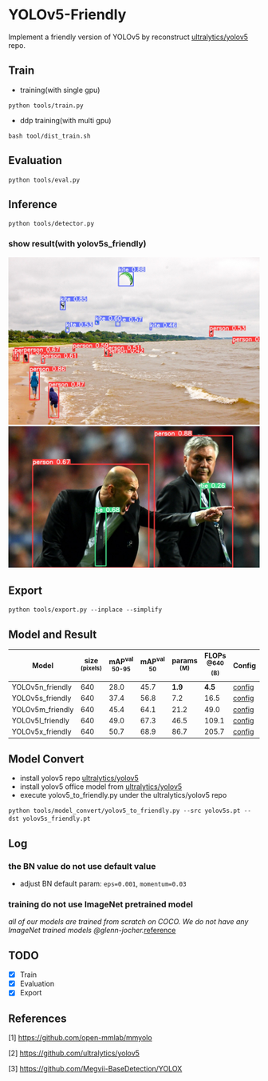 # YOLOv5-Friendly

Implement a friendly version of YOLOv5 by reconstruct [ultralytics/yolov5](https://github.com/ultralytics/yolov5) repo.

## Train
* training(with single gpu)
```commandline
python tools/train.py
```
* ddp training(with multi gpu)
```commandline
bash tool/dist_train.sh
```

## Evaluation
```commandline
python tools/eval.py
```

## Inference
```commandline
python tools/detector.py
```
### show result(with yolov5s_friendly)

<div align="center">
    <img src=runs/detect/exp/sand.jpg alt="sand" width="800"/>
    <img src=runs/detect/exp/zidane.jpg alt="zidane" width="800"/>
</div>

## Export
```commandline
python tools/export.py --inplace --simplify
```

## Model and Result

| Model            | size<br><sup>(pixels) | mAP<sup>val<br>50-95 | mAP<sup>val<br>50 | params<br><sup>(M) | FLOPs<br><sup>@640 (B) | Config                                 | Checkpoint                                                                                                   |
|------------------|-----------------------|----------------------|-------------------|--------------------|------------------------|----------------------------------------|--------------------------------------------------------------------------------------------------------------|
| YOLOv5n_friendly | 640                   | 28.0                 | 45.7              | **1.9**            | **4.5**                | [config](config/model/yolov5n_p5.yaml) | [download](https://github.com/alexchungio/YOLOv5-Friendly/releases/download/v1.0.0/yolov5n_friendly.pt) |
| YOLOv5s_friendly | 640                   | 37.4                 | 56.8              | 7.2                | 16.5                   | [config](config/model/yolov5s_p5.yaml) | [download](https://github.com/alexchungio/YOLOv5-Friendly/releases/download/v1.0.0/yolov5s_friendly.pt) |
| YOLOv5m_friendly | 640                   | 45.4                 | 64.1              | 21.2               | 49.0                   | [config](config/model/yolov5m_p5.yaml) | [download](https://github.com/alexchungio/YOLOv5-Friendly/releases/download/v1.0.0/yolov5m_friendly.pt) |
| YOLOv5l_friendly | 640                   | 49.0                 | 67.3              | 46.5               | 109.1                  | [config](config/model/yolov5l_p5.yaml) | [download](https://github.com/alexchungio/YOLOv5-Friendly/releases/download/v1.0.0/yolov5l_friendly.pt) |
| YOLOv5x_friendly | 640                   | 50.7                 | 68.9              | 86.7               | 205.7                  | [config](config/model/yolov5x_p5.yaml) | [download](https://github.com/alexchungio/YOLOv5-Friendly/releases/download/v1.0.0/yolov5x_friendly.pt) |


## Model Convert
* install yolov5 repo [ultralytics/yolov5](https://github.com/ultralytics/yolov5)
* install yolov5 office model from [ultralytics/yolov5](https://github.com/ultralytics/yolov5)
* execute yolov5_to_friendly.py under the ultralytics/yolov5 repo
```commandline
python tools/model_convert/yolov5_to_friendly.py --src yolov5s.pt --dst yolov5s_friendly.pt
```

## Log
### the BN value do not use default value
* adjust BN default param: `eps=0.001`, `momentum=0.03`
### training do not use ImageNet pretrained model
*all of our models are trained from scratch on COCO. We do not have any ImageNet trained models @glenn-jocher.*[reference](https://github.com/ultralytics/yolov5/issues/5422)

## TODO
- [x] Train
- [x] Evaluation
- [x] Export

## References
[1] https://github.com/open-mmlab/mmyolo

[2] https://github.com/ultralytics/yolov5

[3] https://github.com/Megvii-BaseDetection/YOLOX

